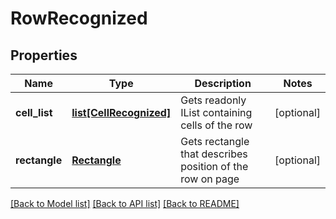 ﻿# RowRecognized


## Properties
Name | Type | Description | Notes
------------ | ------------- | ------------- | -------------
**cell_list** | [**list[CellRecognized]**](CellRecognized.md) | Gets readonly IList containing cells of the row | [optional] 
**rectangle** | [**Rectangle**](Rectangle.md) | Gets rectangle that describes position of the row on page | [optional] 

[[Back to Model list]](../README.md#documentation-for-models) [[Back to API list]](../README.md#documentation-for-api-endpoints) [[Back to README]](../README.md)


